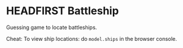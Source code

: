# HEADFIRST Battleship

Guessing game to locate battleships.

Cheat: To view ship locations: do `model.ships` in the browser console.